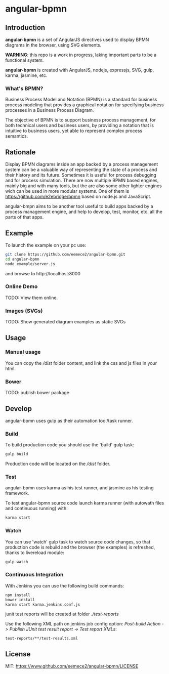 # angular-bpmn

## Introduction
**angular-bpmn** is a set of AngularJS directives used to display BPMN diagrams in the browser, using SVG elements.

**WARNING**: this repo is a work in progress, laking important parts to be a functional system.

**angular-bpmn** is created with AngularJS, nodejs, expressjs, SVG, gulp, karma, jasmine, etc.

### What's BPMN?
Business Process Model and Notation (BPMN) is a standard for business process modeling that provides a graphical notation for specifying business processes in a Business Process Diagram.

The objective of BPMN is to support business process management, for both technical users and business users, by providing a notation that is intuitive to business users, yet able to represent complex process semantics.

## Rationale
Display BPMN diagrams inside an app backed by a process management system can be a valuable way of representing the state of a process and their history and its future. Sometimes it is useful for process debugging and for process simulation.
There are now multiple BPMN based engines, mainly big and with many tools, but the are also some other lighter engines wich can be used in more modular systems. One of them is https://github.com/e2ebridge/bpmn based on node.js and JavaScript.

angular-bmpn aims to be another tool useful to build apps backed by a process management engine, and help to develop, test, monitor, etc. all the parts of that apps.

## Example
To launch the example on your pc use:
```sh
git clone https://github.com/eemece2/angular-bpmn.git
cd angular-bpmn
node example/server.js
```
and browse to
http://localhost:8000

### Online Demo
TODO: View them online.

### Images (SVGs)
TODO: Show generated diagram examples as static SVGs

## Usage
### Manual usage
You can copy the */dist* folder content, and link the css and js files in your html. 
### Bower
TODO: publish bower package

## Develop
angular-bpmn uses gulp as their automation tool/task runner.
### Build
To build production code you should use the 'build' gulp task:
```sh
gulp build
```
Production code will be located on the */dist* folder.

### Test
angular-bpmn uses karma as his test runner, and jasmine as his testing framework.

To test angular-bpmn source code launch karma runner (with autowath files and continuous running) with:
 ```sh
 karma start
 ```

### Watch
You can use 'watch' gulp task to watch source code changes, so that production code is rebuild and the browser (the examples) is refreshed, thanks to livereload module:
```sh
gulp watch
```

### Continuous Integration
With Jenkins you can use the following build commands:
```sh
npm install
bower install
karma start karma.jenkins.conf.js
```
junit test reports will be created at folder *./test-reports*

Use the following XML path on jenkins job config option: *Post-build Action -> Publish JUnit test result report -> Test report XMLs*:

```
test-reports/**/test-results.xml
```

## License
MIT: https://www.github.com/eemece2/angular-bpmn/LICENSE

